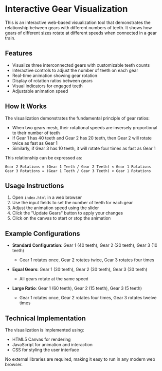 # Interactive Gear Visualization

This is an interactive web-based visualization tool that demonstrates the relationship between gears with different numbers of teeth. It shows how gears of different sizes rotate at different speeds when connected in a gear train.

## Features

- Visualize three interconnected gears with customizable teeth counts
- Interactive controls to adjust the number of teeth on each gear
- Real-time animation showing gear rotation
- Display of rotation ratios between gears
- Visual indicators for engaged teeth
- Adjustable animation speed

## How It Works

The visualization demonstrates the fundamental principle of gear ratios:

- When two gears mesh, their rotational speeds are inversely proportional to their number of teeth
- If Gear 1 has 40 teeth and Gear 2 has 20 teeth, then Gear 2 will rotate twice as fast as Gear 1
- Similarly, if Gear 3 has 10 teeth, it will rotate four times as fast as Gear 1

This relationship can be expressed as:

```
Gear 2 Rotations = (Gear 1 Teeth / Gear 2 Teeth) × Gear 1 Rotations
Gear 3 Rotations = (Gear 1 Teeth / Gear 3 Teeth) × Gear 1 Rotations
```

## Usage Instructions

1. Open `index.html` in a web browser
2. Use the input fields to set the number of teeth for each gear
3. Adjust the animation speed using the slider
4. Click the "Update Gears" button to apply your changes
5. Click on the canvas to start or stop the animation

## Example Configurations

- **Standard Configuration**: Gear 1 (40 teeth), Gear 2 (20 teeth), Gear 3 (10 teeth)
  - Gear 1 rotates once, Gear 2 rotates twice, Gear 3 rotates four times

- **Equal Gears**: Gear 1 (30 teeth), Gear 2 (30 teeth), Gear 3 (30 teeth)
  - All gears rotate at the same speed

- **Large Ratio**: Gear 1 (60 teeth), Gear 2 (15 teeth), Gear 3 (5 teeth)
  - Gear 1 rotates once, Gear 2 rotates four times, Gear 3 rotates twelve times

## Technical Implementation

The visualization is implemented using:
- HTML5 Canvas for rendering
- JavaScript for animation and interaction
- CSS for styling the user interface

No external libraries are required, making it easy to run in any modern web browser.
